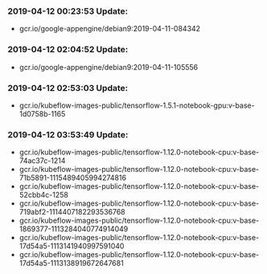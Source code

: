 ### 2019-04-12 00:23:53 Update:

- gcr.io/google-appengine/debian9:2019-04-11-084342
### 2019-04-12 02:04:52 Update:

- gcr.io/google-appengine/debian9:2019-04-11-105556
### 2019-04-12 02:53:03 Update:

- gcr.io/kubeflow-images-public/tensorflow-1.5.1-notebook-gpu:v-base-1d0758b-1165
### 2019-04-12 03:53:49 Update:

- gcr.io/kubeflow-images-public/tensorflow-1.12.0-notebook-cpu:v-base-74ac37c-1214
- gcr.io/kubeflow-images-public/tensorflow-1.12.0-notebook-cpu:v-base-71b5891-1115489405994274816
- gcr.io/kubeflow-images-public/tensorflow-1.12.0-notebook-cpu:v-base-52cbb4c-1258
- gcr.io/kubeflow-images-public/tensorflow-1.12.0-notebook-cpu:v-base-719abf2-1114407182293536768
- gcr.io/kubeflow-images-public/tensorflow-1.12.0-notebook-cpu:v-base-1869377-1113284040774914049
- gcr.io/kubeflow-images-public/tensorflow-1.12.0-notebook-cpu:v-base-17d54a5-1113141940997591040
- gcr.io/kubeflow-images-public/tensorflow-1.12.0-notebook-cpu:v-base-17d54a5-1113138919672647681
